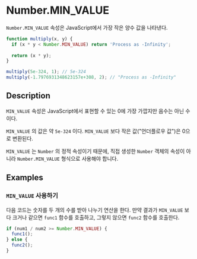 # Number.MIN_VALUE

`Number.MIN_VALUE` 속성은 JavaScript에서 가장 작은 양수 값을 나타낸다. 

```js
function multiply(x, y) {
  if (x * y < Number.MIN_VALUE) return 'Process as -Infinity';
  
  return (x * y);
}

multiply(5e-324, 1); // 5e-324
multiply(-1.7976931348623157e+308, 2); // "Process as -Infinity"
```

## Description

`MIN_VALUE` 속성은 JavaScript에서 표현할 수 있는 0에 가장 가깝지만 음수는 아닌 수이다.

`MIN_VALUE` 의 값은 약 `5e-324` 이다. `MIN_VALUE` 보다 작은 값("언더플로우 값")은 0으로 변환된다.

`MIN_VALUE` 는 `Number` 의 정적 속성이기 때문에, 직접 생성한 `Number` 객체의 속성이 아니라 `Number.MIN_VALUE` 형식으로 사용해야 합니다.

## Examples

### `MIN_VALUE` 사용하기

다음 코드는 숫자를 두 개의 수를 받아 나누기 연산을 한다. 만약 결과가 `MIN_VALUE` 보다 크거나 같으면 `func1` 함수를 호출하고, 그렇지 않으면 `func2` 함수를 호출한다.

```js
if (num1 / num2 >= Number.MIN_VALUE) {
  func1();
} else {
  func2();
}
```

